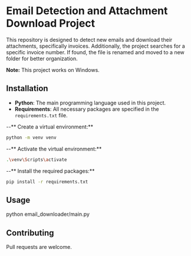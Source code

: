 

# Email Detection and Attachment Download Project

This repository is designed to detect new emails and download their attachments, specifically invoices. Additionally, the project searches for a specific invoice number. If found, the file is renamed and moved to a new folder for better organization.

**Note:** This project works on Windows.

## Installation
- **Python**: The main programming language used in this project.
- **Requirements**: All necessary packages are specified in the `requirements.txt` file.

--** Create a virtual environment:**

```bash
python -m venv venv
```

--** Activate the virtual environment:**

```bash
.\venv\Scripts\activate
```

--** Install the required packages:**

```bash
pip install -r requirements.txt
```

## Usage

python email_downloader/main.py

## Contributing
Pull requests are welcome. 
